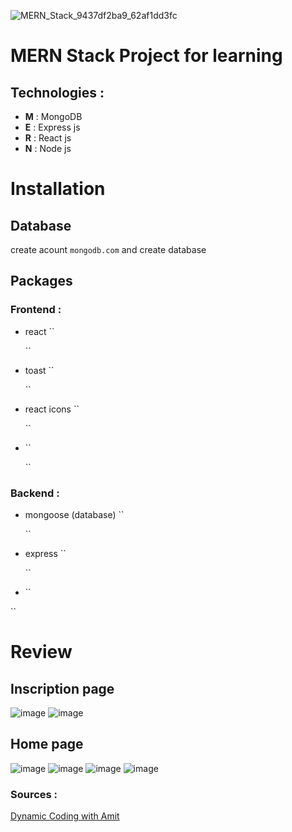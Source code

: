 ![MERN_Stack_9437df2ba9_62af1dd3fc](https://github.com/Medamine-Bahassou/Ecommerce-platform-MERN-Stack/assets/146652318/1447ef02-d193-4f09-b85e-86e72a4c9cae)
# MERN Stack Project for learning

## Technologies : 
- **M** : MongoDB
- **E** : Express js
- **R** : React js
- **N** : Node js 

# Installation 
## Database 
create acount `mongodb.com` and create database
## Packages 
### Frontend :
- react ``
  
  ``

- toast ``
  
  ``
  
- react icons ``
  
  ``
  
- ``
  
  ``
### Backend :
- mongoose (database) ``

  ``
- express ``

  ``
-  ``

  ``


# Review 
## Inscription page 
![image](https://github.com/Medamine-Bahassou/Ecommerce-platform-MERN-Stack/assets/146652318/ace78082-b99d-40f7-a3b0-7213f64944c3)
![image](https://github.com/Medamine-Bahassou/Study-Project-MERN-ECOMMERCE/assets/146652318/ac18c6e7-90fb-4e35-abab-d93a259d4ef1)

## Home page
![image](https://github.com/Medamine-Bahassou/Ecommerce-platform-MERN-Stack/assets/146652318/bb51efaa-c800-4779-a66a-e8510d3422a9)
![image](https://github.com/Medamine-Bahassou/Ecommerce-platform-MERN-Stack/assets/146652318/380a1034-314b-40fa-9f68-a4c285c4dbf1)
![image](https://github.com/Medamine-Bahassou/Ecommerce-platform-MERN-Stack/assets/146652318/8f17db94-a285-450f-a2db-b01f3bfb9efe)
![image](https://github.com/Medamine-Bahassou/Ecommerce-platform-MERN-Stack/assets/146652318/b9df7e26-2198-43da-b73c-46f87e9886a2)


### Sources : 
[Dynamic Coding with Amit](https://www.youtube.com/watch?v=JFCQLhSMjtM&t=29481s&ab_channel=DynamicCodingwithAmit)
